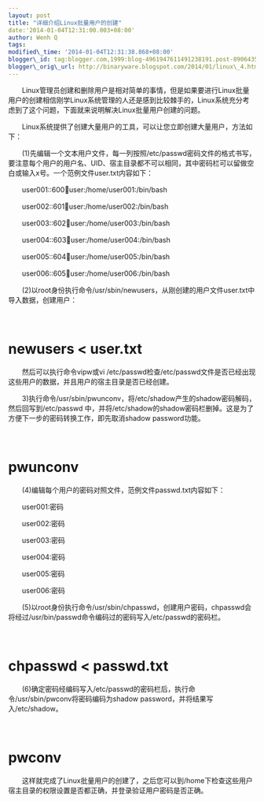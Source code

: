 ```yaml
--- 
layout: post 
title: "详细介绍Linux批量用户的创建" 
date:'2014-01-04T12:31:00.003+08:00' 
author: Wenh Q
tags:
modified\_time: '2014-01-04T12:31:38.868+08:00' 
blogger\_id: tag:blogger.com,1999:blog-4961947611491238191.post-8906435845794967481
blogger\_orig\_url: http://binaryware.blogspot.com/2014/01/linux\_4.html
---
```

　　Linux管理员创建和删除用户是相对简单的事情，但是如果要进行Linux批量用户的创建相信刚学Linux系统管理的人还是感到比较棘手的，Linux系统充分考虑到了这个问题，下面就来说明解决Linux批量用户创建的问题。





　　Linux系统提供了创建大量用户的工具，可以让您立即创建大量用户，方法如下：



　　(1)先编辑一个文本用户文件，每一列按照/etc/passwd密码文件的格式书写，要注意每个用户的用户名、UID、宿主目录都不可以相同，其中密码栏可以留做空白或输入x号。一个范例文件user.txt内容如下：



　　user001::600:100:user:/home/user001:/bin/bash



　　user002::601:100:user:/home/user002:/bin/bash



　　user003::602:100:user:/home/user003:/bin/bash



　　user004::603:100:user:/home/user004:/bin/bash



　　user005::604:100:user:/home/user005:/bin/bash



　　user006::605:100:user:/home/user006:/bin/bash



　　(2)以root身份执行命令/usr/sbin/newusers，从刚创建的用户文件user.txt中导入数据，创建用户：



　　
# newusers &lt; user.txt



　　然后可以执行命令vipw或vi
/etc/passwd检查/etc/passwd文件是否已经出现这些用户的数据，并且用户的宿主目录是否已经创建。



　　3)执行命令/usr/sbin/pwunconv，将/etc/shadow产生的shadow密码解码，然后回写到/etc/passwd
中，并将/etc/shadow的shadow密码栏删掉。这是为了方便下一步的密码转换工作，即先取消shadow
password功能。



　　
# pwunconv



　　(4)编辑每个用户的密码对照文件，范例文件passwd.txt内容如下：



　　user001:密码



　　user002:密码



　　user003:密码



　　user004:密码



　　user005:密码



　　user006:密码



　　(5)以root身份执行命令/usr/sbin/chpasswd，创建用户密码，chpasswd会将经过/usr/bin/passwd命令编码过的密码写入/etc/passwd的密码栏。



　　
# chpasswd &lt; passwd.txt



　　(6)确定密码经编码写入/etc/passwd的密码栏后，执行命令/usr/sbin/pwconv将密码编码为shadow
password，并将结果写入/etc/shadow。



　　
# pwconv



　　这样就完成了Linux批量用户的创建了，之后您可以到/home下检查这些用户宿主目录的权限设置是否都正确，并登录验证用户密码是否正确。
